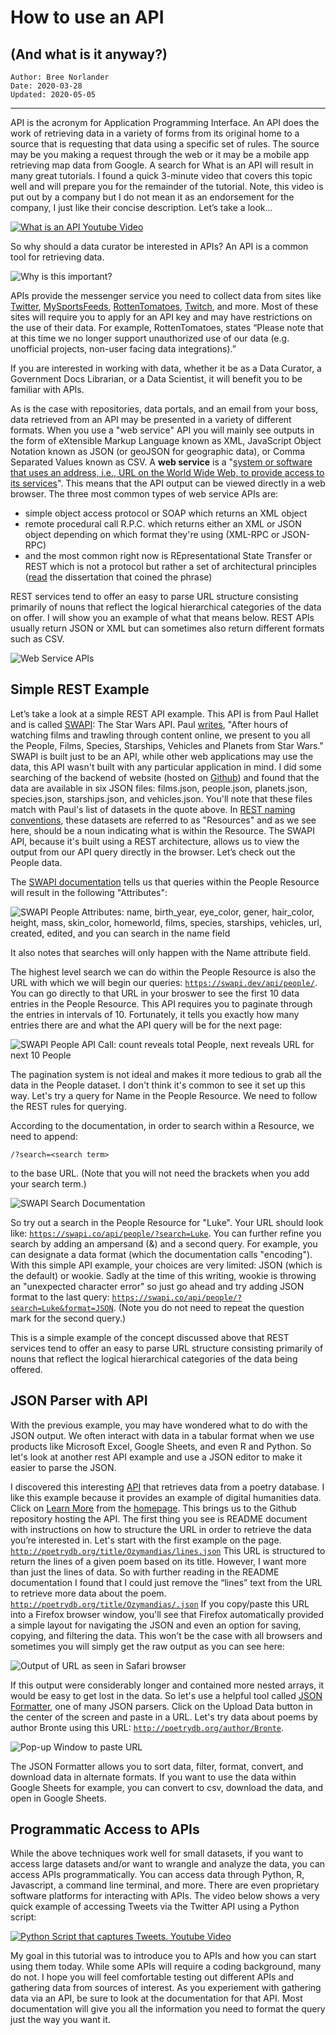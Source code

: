 # How to use an API
## (And what is it anyway?)
```
Author: Bree Norlander
Date: 2020-03-28
Updated: 2020-05-05
```
---
API is the acronym for Application Programming Interface. An API does the work of retrieving data in a variety of forms from its original home to a source that is requesting that data using a specific set of rules. The source may be you making a request through the web or it may be a mobile app retrieving map data from Google. A search for What is an API will result in many great tutorials. I found a quick 3-minute video that covers this topic well and will prepare you for the remainder of the tutorial. Note, this video is put out by a company but I do not mean it as an endorsement for the company, I just like their concise description. Let’s take a look...

[![What is an API Youtube Video](Images/YouTubeScreenshot.png)](//youtu.be/s7wmiS2mSXY?t=3 "What is an API?")

So why should a data curator be interested in APIs? An API is a common tool for retrieving data.

![Why is this important?](Images/Whyisthisimportant.png)

APIs provide the messenger service you need to collect data from sites like [Twitter](https://developer.twitter.com/en/docs/api-reference-index), [MySportsFeeds](https://www.mysportsfeeds.com/data-feeds/), [RottenTomatoes](https://developer.fandango.com/rotten_tomatoes), [Twitch](https://dev.twitch.tv/docs/api/), and more. Most of these sites will require you to apply for an API key and may have restrictions on the use of their data. For example, RottenTomatoes, states “Please note that at this time we no longer support unauthorized use of our data (e.g. unofficial projects, non-user facing data integrations).”

If you are interested in working with data, whether it be as a Data Curator, a Government Docs Librarian, or a Data Scientist, it will benefit you to be familiar with APIs.

As is the case with repositories, data portals, and an email from your boss, data retrieved from an API may be presented in a variety of different formats. When you use a "web service" API you will mainly see outputs in the form of eXtensible Markup Language known as XML, JavaScript Object Notation known as JSON (or geoJSON for geographic data), or Comma Separated Values known as CSV. A **web service** is a "[system or software that uses an address, i.e., URL on the World Wide Web, to provide access to its services](https://rapidapi.com/blog/types-of-apis/)". This means that the API output can be viewed directly in a web browser. The three most common types of web service APIs are:
+ simple object access protocol or SOAP which returns an XML object
+ remote procedural call R.P.C. which returns either an XML or JSON object depending on which format they're using (XML-RPC or JSON-RPC)
+ and the most common right now is REpresentational State Transfer or REST which is not a protocol but rather a set of architectural principles ([read](https://www.ics.uci.edu/~fielding/pubs/dissertation/top.htm) the dissertation that coined the phrase)

REST services tend to offer an easy to parse URL structure consisting primarily of nouns that reflect the logical hierarchical categories of the data on offer. I will show you an example of what that means below. REST APIs usually return JSON or XML but can sometimes also return different formats such as CSV.

![Web Service APIs](Images/WebServiceAPIs.png)

## Simple REST Example

Let’s take a look at a simple REST API example. This API is from Paul Hallet and is called [SWAPI](https://swapi.dev): The Star Wars API. Paul [writes](https://swapi.dev/about), "After hours of watching films and trawling through content online, we present to you all the People, Films, Species, Starships, Vehicles and Planets from Star Wars." SWAPI is built just to be an API, while other web applications may use the data, this API wasn't built with any particular application in mind. I did some searching of the backend of website (hosted on [Github](https://github.com/phalt/swapi/)) and found that the data are available in six JSON files: films.json, people.json, planets.json, species.json, starships.json, and vehicles.json. You'll note that these files match with Paul's list of datasets in the quote above. In [REST naming conventions](https://restfulapi.net/resource-naming/), these datasets are referred to as "Resources" and as we see here, should be a noun indicating what is within the Resource. The SWAPI API, because it's built using a REST architecture, allows us to view the output from our API query directly in the browser. Let’s check out the People data. 

The [SWAPI documentation](https://swapi.dev/documentation#people) tells us that queries within the People Resource will result in the following "Attributes":

![SWAPI People Attributes: name, birth_year, eye_color, gener, hair_color, height, mass, skin_color, homeworld, films, species, starships, vehicles, url, created, edited, and you can search in the name field](Images/SWAPI_People.png)

It also notes that searches will only happen with the Name attribute field. 

The highest level search we can do within the People Resource is also the URL with which we will begin our queries: [`https://swapi.dev/api/people/`](https://swapi.dev/api/people/). You can go directly to that URL in your broswer to see the first 10 data entries in the People Resource. This API requires you to paginate through the entries in intervals of 10. Fortunately, it tells you exactly how many entries there are and what the API query will be for the next page:

![SWAPI People API Call: count reveals total People, next reveals URL for next 10 People](Images/SWAPI_People_API_Call.png)

The pagination system is not ideal and makes it more tedious to grab all the data in the People dataset. I don't think it's common to see it set up this way. Let's try a query for Name in the People Resource. We need to follow the REST rules for querying.

According to the documentation, in order to search within a Resource, we need to append:
```
/?search=<search term>
```
to the base URL. (Note that you will not need the brackets when you add your search term.)

![SWAPI Search Documentation](Images/SWAPI_Search_Doc.png)

So try out a search in the People Resource for "Luke". Your URL should look like: [`https://swapi.co/api/people/?search=Luke`](https://swapi.co/api/people/?search=Luke). You can further refine you search by adding an ampersand (&) and a second query. For example, you can designate a data format (which the documentation calls "encoding"). With this simple API example, your choices are very limited: JSON (which is the default) or wookie. Sadly at the time of this writing, wookie is throwing an "unexpected character error" so just go ahead and try adding JSON format to the last query: [`https://swapi.co/api/people/?search=Luke&format=JSON`](https://swapi.co/api/people/?search=Luke&format=JSON). (Note you do not need to repeat the question mark for the second query.)

This is a simple example of the concept discussed above that REST services tend to offer an easy to parse URL structure consisting primarily of nouns that reflect the logical hierarchical categories of the data being offered.

## JSON Parser with API

With the previous example, you may have wondered what to do with the JSON output. We often interact with data in a tabular format when we use products like Microsoft Excel, Google Sheets, and even R and Python. So let's look at another rest API example and use a JSON editor to make it easier to parse the JSON. 

I discovered this interesting [API](http://poetrydb.org/index.html) that retrieves data from a poetry database. I like this example because it provides an example of digital humanities data. Click on [Learn More](https://github.com/thundercomb/poetrydb/blob/master/README.md) from the [homepage](http://poetrydb.org/index.html). This brings us to the Github repository hosting the API. The first thing you see is README document with instructions on how to structure the URL in order to retrieve the data you’re interested in. Let's start with the first example on the page. [`http://poetrydb.org/title/Ozymandias/lines.json`](http://poetrydb.org/title/Ozymandias/lines.json) This URL is structured to return the lines of a given poem based on its title. However, I want more than just the lines of data. So with further reading in the README documentation I found that I could just remove the “lines” text from the URL to retrieve more data about the poem. [`http://poetrydb.org/title/Ozymandias/.json`](http://poetrydb.org/title/Ozymandias/.json) If you copy/paste this URL into a Firefox browser window, you'll see that Firefox automatically provided a simple layout for navigating the JSON and even an option for saving, copying, and filtering the data. This won’t be the case with all browsers and sometimes you will simply get the raw output as you can see here:

![Output of URL as seen in Safari browser](Images/Poetry_JSON_Safari.png)

If this output were considerably longer and contained more nested arrays, it would be easy to get lost in the data. So let's use a helpful tool called [JSON Formatter](https://jsonformatter.org/), one of many JSON parsers. Click on the Upload Data button in the center of the screen and paste in a URL. Let's try data about poems by author Bronte using this URL: [`http://poetrydb.org/author/Bronte`](http://poetrydb.org/author/Bronte). 

![Pop-up Window to paste URL](Images/JSONFormatter_Load.png)

The JSON Formatter allows you to sort data, filter, format, convert, and download data in alternate formats. If you want to use the data within Google Sheets for example, you can convert to csv, download the data, and open in Google Sheets.

## Programmatic Access to APIs
While the above techniques work well for small datasets, if you want to access large datasets and/or want to wrangle and analyze the data, you can access APIs programmatically. You can access data through Python, R, Javascript, a command line terminal, and more. There are even proprietary software platforms for interacting with APIs. The video below shows a very quick example of accessing Tweets via the Twitter API using a Python script:

[![Python Script that captures Tweets. Youtube Video](Images/YouTubeScreenshot2.png)](//youtu.be/RY7q3MpRN3s "Twitter API with Python")

My goal in this tutorial was to introduce you to APIs and how you can start using them today. While some APIs will require a coding background, many do not. I hope you will feel comfortable testing out different APIs and gathering data from sources of interest. As you experiement with gathering data via an API, be sure to look at the documentation for that API. Most documentation will give you all the information you need to format the query just the way you want it.
